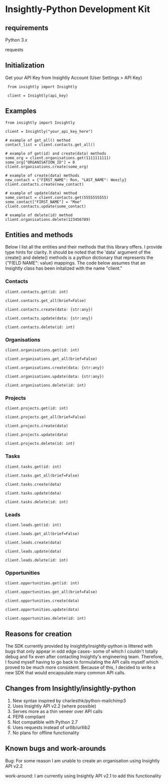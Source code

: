 # Insightly-Python Development Kit

## requirements
Python 3.x

requests

## Initialization
Get your API Key from Insightly Account (User Settings > API Key)

     from insightly import Insightly
     
     client = Insightly(api_key)
     
## Examples
    from insightly import Insightly
    
    client = Insightly("your_api_key_here")
    
    # example of get_all() method
    contact_list = client.contacts.get_all()
    
    # example of get(id) and create(data) methods
    some_org = client.organisations.get(1111111111)
    some_org["ORGANISATION_ID"] = 0
    client.organisations.create(some_org)
    
    # example of create(data) methods
    new_contact = {"FIRST_NAME": Ron, "LAST_NAME": Weezly}
    client.contacts.create(new_contact)
    
    # example of update(data) method
    some_contact = client.contacts.get(5555555555)
    some_contact["FIRST_NAME"] = "Moe"
    client.contacts.update(some_contact)
    
    # example of delete(id) method
    client.organisations.delete(123456789)

## Entities and methods
Below I list all the entities and their methods that this library offers. I provide type hints for clarity. It should be noted that the 'data' argument of the create() and delete() methods is a python dictionary that represents the {"FIELD NAME": value} mappings. The code below assumes that an Insightly class has been initalized with the name "client."

### Contacts
    client.contacts.get(id: int)

    client.contacts.get_all(brief=False)

    client.contacts.create(data: {str:any})

    client.contacts.update(data: {str:any})

    client.contacts.delete(id: int)

### Organisations
    client.organisations.get(id: int)

    client.organisations.get_all(brief=False)

    client.organisations.create(data: {str:any})

    client.organisations.update(data: {str:any})

    client.organisations.delete(id: int)
    
### Projects    
    client.projects.get(id: int)

    client.projects.get_all(brief=False)

    client.projects.create(data)

    client.projects.update(data)

    client.projects.delete(id: int)

### Tasks
    client.tasks.get(id: int)

    client.tasks.get_all(brief=False)

    client.tasks.create(data)

    client.tasks.update(data)

    client.tasks.delete(id: int)
    
### Leads
    client.leads.get(id: int)

    client.leads.get_all(brief=False)

    client.leads.create(data)

    client.leads.update(data)

    client.leads.delete(id: int)

### Opportunities
    client.opportunities.get(id: int)

    client.opportunities.get_all(brief=False)

    client.opportunities.create(data)

    client.opportunities.update(data)

    client.opportunities.delete(id: int)


## Reasons for creation
The SDK currently provided by Insightly/insightly-python is littered with bugs that only appear in odd edge cases- some of which I couldn't totally debug and fix even after contacting Insightly's engineering team. Therefore, I found myself having to go back to formulating the API calls myself which proved to be much more consistent. Because of this, I decided to write a new SDK that would encapsulate many common API calls.

## Changes from Insightly/insightly-python
1. New syntax inspired by charlesthk/python-mailchimp3
2. Uses Insightly API v2.2 (where possible)
3. Serves more as a thin veneer over API calls
3. PEP8 compliant
4. Not compatible with Python 2.7
5. Uses requests instead of urllib/urllib2
6. No plans for offline functionality

## Known bugs and work-arounds
Bug: For some reason I am unable to create an organisation using Insightly API v2.2

work-around: I am currently using Insightly API v2.1 to add this functionality
